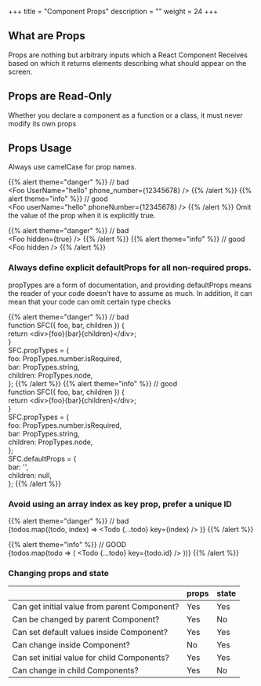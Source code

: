 +++
title = "Component Props"
description = ""
weight = 24
+++

## What are Props
Props are nothing but arbitrary inputs which a React Component Receives  based on which it returns elements describing what should appear on the screen.

## Props are Read-Only

Whether you declare a component as a function or a class, it must never modify its own props

## Props Usage

Always use camelCase for prop names.

{{% alert theme="danger" %}} // bad </br>
\<Foo
  UserName="hello"
  phone_number={12345678}
/>
{{% /alert %}}
{{% alert theme="info" %}} // good </br>
\<Foo
  userName="hello"
  phoneNumber={12345678}
/>
{{% /alert %}}
Omit the value of the prop when it is explicitly true.

{{% alert theme="danger" %}} // bad </br>
\<Foo
  hidden={true}
/>
{{% /alert %}}
{{% alert theme="info" %}} // good </br>
\<Foo
  hidden
/>
{{% /alert %}}
### Always define explicit defaultProps for all non-required props.

propTypes are a form of documentation, and providing defaultProps means the reader of your code doesn’t have to assume as much. In addition, it can mean that your code can omit certain type checks

{{% alert theme="danger" %}} // bad </br>
function SFC({ foo, bar, children }) { </br>
  return \<div>{foo}{bar}{children}\</div>;</br>
}</br>
SFC.propTypes = {</br>
  foo: PropTypes.number.isRequired,</br>
  bar: PropTypes.string,</br>
  children: PropTypes.node,</br>
};
{{% /alert %}}
{{% alert theme="info" %}} // good </br>
function SFC({ foo, bar, children }) {</br>
  return \<div>{foo}{bar}{children}\</div>;</br>
}</br>
SFC.propTypes = {</br>
  foo: PropTypes.number.isRequired,</br>
  bar: PropTypes.string,</br>
  children: PropTypes.node,</br>
};</br>
SFC.defaultProps = {</br>
  bar: '',</br>
  children: null,</br>
};
{{% /alert %}}
### Avoid using an array index as key prop, prefer a unique ID

{{% alert theme="danger" %}} // bad </br>
{todos.map((todo, index) =>
  \<Todo
    {...todo}
    key={index}
  />
)}
{{% /alert %}}

{{% alert theme="info" %}} // GOOD </br>
{todos.map(todo => (
  \<Todo
    {...todo}
    key={todo.id}
  />
))}
{{% /alert %}}

### Changing props and state

| |props|	state|
|:--|:--|:--|
|Can get initial value from parent Component?|	Yes	|Yes|
|Can be changed by parent Component?	|Yes|	No|
|Can set default values inside Component?|	Yes|	Yes|
|Can change inside Component?|	No	|Yes|
|Can set initial value for child Components?|	Yes|	Yes|
|Can change in child Components?|	Yes|	No|
